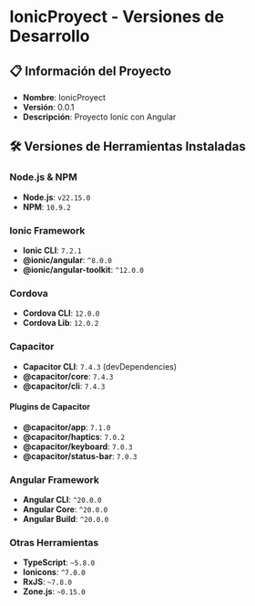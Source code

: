 # IonicProyect - Versiones de Desarrollo

## 📋 Información del Proyecto
- **Nombre**: IonicProyect
- **Versión**: 0.0.1
- **Descripción**: Proyecto Ionic con Angular

## 🛠️ Versiones de Herramientas Instaladas

### Node.js & NPM
- **Node.js**: `v22.15.0`
- **NPM**: `10.9.2`

### Ionic Framework
- **Ionic CLI**: `7.2.1`
- **@ionic/angular**: `^8.0.0`
- **@ionic/angular-toolkit**: `^12.0.0`

### Cordova
- **Cordova CLI**: `12.0.0`
- **Cordova Lib**: `12.0.2`

### Capacitor
- **Capacitor CLI**: `7.4.3` (devDependencies)
- **@capacitor/core**: `7.4.3`
- **@capacitor/cli**: `7.4.3`

#### Plugins de Capacitor
- **@capacitor/app**: `7.1.0`
- **@capacitor/haptics**: `7.0.2`
- **@capacitor/keyboard**: `7.0.3`
- **@capacitor/status-bar**: `7.0.3`

### Angular Framework
- **Angular CLI**: `^20.0.0`
- **Angular Core**: `^20.0.0`
- **Angular Build**: `^20.0.0`

### Otras Herramientas
- **TypeScript**: `~5.8.0`
- **Ionicons**: `^7.0.0`
- **RxJS**: `~7.8.0`
- **Zone.js**: `~0.15.0`